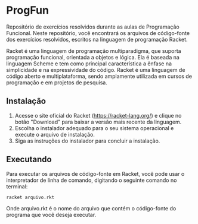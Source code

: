 # ProgFun

Repositório de exercícios resolvidos durante as aulas de Programação Funcional. Neste repositório, você encontrará os arquivos de código-fonte dos exercícios resolvidos, escritos na linguagem de programação Racket.

Racket é uma linguagem de programação multiparadigma, que suporta programação funcional, orientada a objetos e lógica. Ela é baseada na linguagem Scheme e tem como principal característica a ênfase na simplicidade e na expressividade do código. Racket é uma linguagem de código aberto e multiplataforma, sendo amplamente utilizada em cursos de programação e em projetos de pesquisa.

## Instalação

1. Acesse o site oficial do Racket (https://racket-lang.org/) e clique no botão "Download" para baixar a versão mais recente da linguagem.
2. Escolha o instalador adequado para o seu sistema operacional e execute o arquivo de instalação.
3. Siga as instruções do instalador para concluir a instalação.

## Executando

Para executar os arquivos de código-fonte em Racket, você pode usar o interpretador de linha de comando, digitando o seguinte comando no terminal:

```bash
racket arquivo.rkt
```

Onde arquivo.rkt é o nome do arquivo que contém o código-fonte do programa que você deseja executar.
